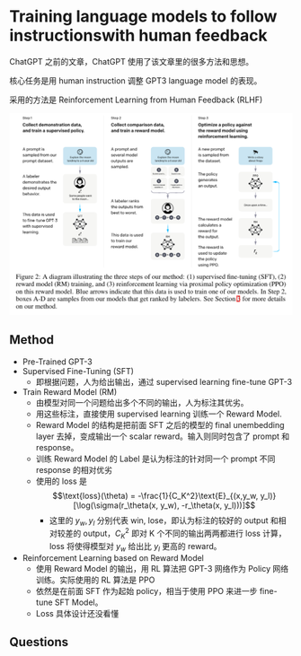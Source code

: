 # Training language models to follow instructionswith human feedback
ChatGPT 之前的文章，ChatGPT 使用了该文章里的很多方法和思想。

核心任务是用 human instruction 调整 GPT3 language model 的表现。

采用的方法是 Reinforcement Learning from Human Feedback (RLHF)

![](../imgs/instructGPT.png)

## Method
- Pre-Trained GPT-3
- Supervised Fine-Tuning (SFT)
    - 即根据问题，人为给出输出，通过 supervised learning fine-tune GPT-3
- Train Reward Model (RM)
    - 由模型对同一个问题给出多个不同的输出，人为标注其优劣。
    - 用这些标注，直接使用 supervised learning 训练一个 Reward Model.
    - Reward Model 的结构是把前面 SFT 之后的模型的 final unembedding layer 去掉，变成输出一个 scalar reward。输入则同时包含了 prompt 和 response。
    - 训练 Reward Model 的 Label 是认为标注的针对同一个 prompt 不同 response 的相对优劣
    - 使用的 loss 是
    $$\text{loss}(\theta) = -\frac{1}{C_K^2}\text{E}_{(x,y_w, y_l)}[\log(\sigma(r_\theta(x, y_w), -r_\theta(x, y_l)))]$$
        - 这里的 $y_w, y_l$ 分别代表 win, lose，即认为标注的较好的 output 和相对较差的 output，$C_K^2$ 即对 K 个不同的输出两两都进行 loss 计算，loss 将使得模型对 $y_w$ 给出比 $y_l$ 更高的 reward。
- Reinforcement Learning based on Reward Model
    - 使用 Reward Model 的输出，用 RL 算法把 GPT-3 网络作为 Policy 网络训练。实际使用的 RL 算法是 PPO
    - 依然是在前面 SFT 作为起始 policy，相当于使用 PPO 来进一步 fine-tune SFT Model。
    - Loss 具体设计还没看懂

## Questions
